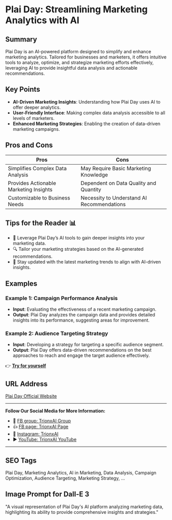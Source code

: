 # Plai Day: Streamlining Marketing Analytics with AI

## Summary
Plai Day is an AI-powered platform designed to simplify and enhance marketing analytics. Tailored for businesses and marketers, it offers intuitive tools to analyze, optimize, and strategize marketing efforts effectively, leveraging AI to provide insightful data analysis and actionable recommendations.

## Key Points
- **AI-Driven Marketing Insights**: Understanding how Plai Day uses AI to offer deeper analytics.
- **User-Friendly Interface**: Making complex data analysis accessible to all levels of marketers.
- **Enhanced Marketing Strategies**: Enabling the creation of data-driven marketing campaigns.

## Pros and Cons
| Pros                                    | Cons                                     |
|-----------------------------------------|------------------------------------------|
| Simplifies Complex Data Analysis        | May Require Basic Marketing Knowledge    |
| Provides Actionable Marketing Insights  | Dependent on Data Quality and Quantity   |
| Customizable to Business Needs          | Necessity to Understand AI Recommendations |

## Tips for the Reader 📊
- 🚀 Leverage Plai Day’s AI tools to gain deeper insights into your marketing data.
- 🔍 Tailor your marketing strategies based on the AI-generated recommendations.
- 🔄 Stay updated with the latest marketing trends to align with AI-driven insights.

## Examples
### Example 1: Campaign Performance Analysis
- **Input**: Evaluating the effectiveness of a recent marketing campaign.
- **Output**: Plai Day analyzes the campaign data and provides detailed insights into its performance, suggesting areas for improvement.

### Example 2: Audience Targeting Strategy
- **Input**: Developing a strategy for targeting a specific audience segment.
- **Output**: Plai Day offers data-driven recommendations on the best approaches to reach and engage the target audience effectively.

👉 <a href="https://plaiday.io/" target="_blank">**Try for yourself**</a>

## URL Address
<a href="https://plaiday.io/" target="_blank">Plai Day Official Website</a>

---

**Follow Our Social Media for More Information:**
- 📘 <a href="https://www.facebook.com/groups/trionxai" target="_blank">FB group: TrionxAI Group</a>
- 👍 <a href="https://www.facebook.com/ai.trionxai" target="_blank">FB page: TrionxAI Page</a>
- 📸 <a href="https://www.instagram.com/trionxai/" target="_blank">Instagram: TrionxAI</a>
- ▶️ <a href="https://www.youtube.com/@robotdocs/" target="_blank">YouTube: TrionxAI YouTube</a>

---

## SEO Tags
Plai Day, Marketing Analytics, AI in Marketing, Data Analysis, Campaign Optimization, Audience Targeting, Marketing Strategy, ...

## Image Prompt for Dall-E 3
"A visual representation of Plai Day's AI platform analyzing marketing data, highlighting its ability to provide comprehensive insights and strategies."